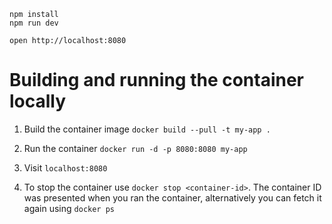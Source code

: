 ```
npm install
npm run dev
```

```
open http://localhost:8080
```

# Building and running the container locally

1. Build the container image `docker build --pull -t my-app .`

2. Run the container `docker run -d -p 8080:8080 my-app`

3. Visit `localhost:8080`

4. To stop the container use `docker stop <container-id>`. The container ID was presented when you ran the container, alternatively you can fetch it again using `docker ps`
